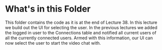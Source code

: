 # What's in this Folder

This folder contains the code as it is at the end of Lecture 38. In this lecture we build out the UI for selecting the user. In
the previous lectures we added the logged in user to the Connections table and notified all current users of all the currently connected
users. Armed with this information, our UI can now select the user to start the video chat with.
